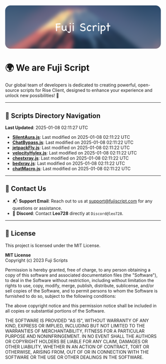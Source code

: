 ![Banner](.github/b.webp)

# 🌍 **We are Fuji Script**

Our global team of developers is dedicated to creating powerful, open-source scripts for Rise Client, designed to enhance your experience and unlock new possibilities! 🌟

---
<!-- SCRIPTS_NAVIGATION_START -->
## 📂 **Scripts Directory Navigation**

**Last Updated**: 2025-01-08 02:11:27 UTC

- **[SilentAura.js](scripts/SilentAura.js)**: Last modified on 2025-01-08 02:11:22 UTC
- **[ChatBypass.js](scripts/ChatBypass.js)**: Last modified on 2025-01-08 02:11:22 UTC
- **[jetpackFly.js](scripts/jetpackFly.js)**: Last modified on 2025-01-08 02:11:22 UTC
- **[velocityHylex.js](scripts/velocityHylex.js)**: Last modified on 2025-01-08 02:11:22 UTC
- **[chestxray.js](scripts/chestxray.js)**: Last modified on 2025-01-08 02:11:22 UTC
- **[bedxray.js](scripts/bedxray.js)**: Last modified on 2025-01-08 02:11:22 UTC
- **[chatMacro.js](scripts/chatMacro.js)**: Last modified on 2025-01-08 02:11:22 UTC

<!-- SCRIPTS_NAVIGATION_END -->

---

## 💬 **Contact Us**  
- 📬 **Support Email**: Reach out to us at [support@fujiscript.com](mailto:support@fujiscript.com) for any questions or assistance.  
- 💬 **Discord**: Contact **Leo728** directly at `Discord@leo728`.

---

## 📜 **License**

This project is licensed under the MIT License.  

**MIT License**  
Copyright (c) 2023 Fuji Scripts  

Permission is hereby granted, free of charge, to any person obtaining a copy of this software and associated documentation files (the "Software"), to deal in the Software without restriction, including without limitation the rights to use, copy, modify, merge, publish, distribute, sublicense, and/or sell copies of the Software, and to permit persons to whom the Software is furnished to do so, subject to the following conditions:  

The above copyright notice and this permission notice shall be included in all copies or substantial portions of the Software.  

THE SOFTWARE IS PROVIDED "AS IS", WITHOUT WARRANTY OF ANY KIND, EXPRESS OR IMPLIED, INCLUDING BUT NOT LIMITED TO THE WARRANTIES OF MERCHANTABILITY, FITNESS FOR A PARTICULAR PURPOSE AND NONINFRINGEMENT. IN NO EVENT SHALL THE AUTHORS OR COPYRIGHT HOLDERS BE LIABLE FOR ANY CLAIM, DAMAGES OR OTHER LIABILITY, WHETHER IN AN ACTION OF CONTRACT, TORT OR OTHERWISE, ARISING FROM, OUT OF OR IN CONNECTION WITH THE SOFTWARE OR THE USE OR OTHER DEALINGS IN THE SOFTWARE.  
